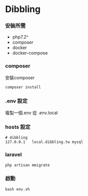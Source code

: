 # Dibbling

### 安裝所需
- php7.2^
- composer
- docker
- docker-compose

### composer

安裝composer

```bash
composer install
```

### .env 設定

複製一個.env 從 .env.local

### hosts 設定

```
# dibbling
127.0.0.1	local.dibbling.tw mysql
```

### laravel

```
php artisan mmigrate
```

### 啟動

```
bash env.sh
```
